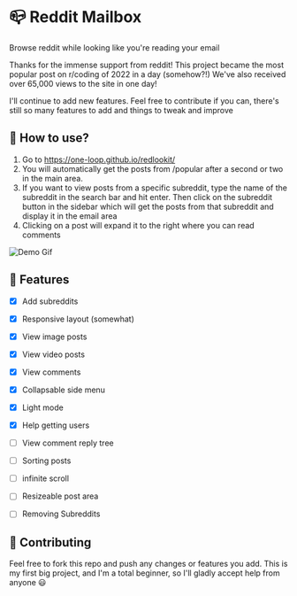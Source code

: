# 📪 Reddit Mailbox
Browse reddit while looking like you're reading your email

Thanks for the immense support from reddit! This project became the most popular post on r/coding of 2022 in a day (somehow?!) We've also received over 65,000 views to the site in one day!

I'll continue to add new features. Feel free to contribute if you can, there's still so many features to add and things to tweak and improve

## 📌 How to use?
1. Go to https://one-loop.github.io/redlookit/
2. You will automatically get the posts from /popular after a second or two in the main area.
3. If you want to view posts from a specific subreddit, type the name of the subreddit in the search bar and hit enter. Then click on the subreddit button in the sidebar which will get the posts from that subreddit and display it in the email area
4. Clicking on a post will expand it to the right where you can read comments

![Demo Gif](https://github.com/one-loop/one-loop.github.io/blob/main/Assets/Outlook%20Demo.gif?raw=true)


## 📕 Features
- [x] Add subreddits
- [x] Responsive layout (somewhat)
- [x] View image posts
- [x] View video posts
- [x] View comments
- [x] Collapsable side menu
- [x] Light mode
- [x] Help getting users
- [ ] View comment reply tree
- [ ] Sorting posts
- [ ] infinite scroll
- [ ] Resizeable post area
- [ ] Removing Subreddits


## 💙 Contributing
Feel free to fork this repo and push any changes or features you add. This is my first big project, and I'm a total beginner, so I'll gladly accept help from anyone 😃
